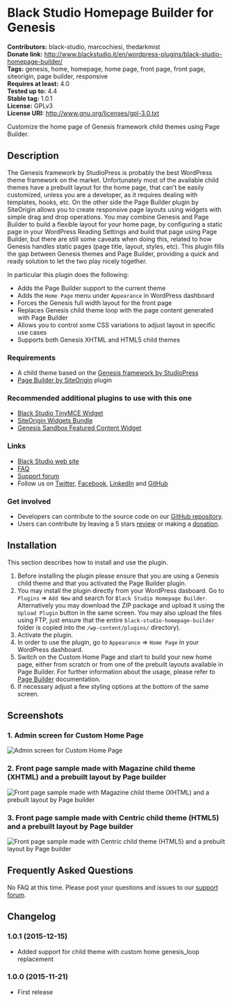 # Black Studio Homepage Builder for Genesis #
**Contributors:** black-studio, marcochiesi, thedarkmist  
**Donate link:** http://www.blackstudio.it/en/wordpress-plugins/black-studio-homepage-builder/   
**Tags:** genesis, home, homepage, home page, front page, front page, siteorigin, page builder, responsive  
**Requires at least:** 4.0  
**Tested up to:** 4.4  
**Stable tag:** 1.0.1  
**License:** GPLv3  
**License URI:** http://www.gnu.org/licenses/gpl-3.0.txt  

Customize the home page of Genesis framework child themes using Page Builder.

## Description ##

The Genesis framework by StudioPress is probably the best WordPress theme framework on the market. Unfortunately most of the available child themes have a prebuilt layout for the home page, that can't be easily customized, unless you are a developer, as it requires dealing with templates, hooks, etc.
On the other side the Page Builder plugin by SiteOrigin allows you to create responsive page layouts using widgets with simple drag and drop operations.
You may combine Genesis and Page Builder to build a flexible layout for your home page, by configuring a static page in your WordPress Reading Settings and build that page using Page Builder, but there are still some caveats when doing this, related to how Genesis handles static pages (page title, layout, styles, etc).
This plugin fills the gap between Genesis themes and Page Builder, providing a quick and ready solution to let the two play nicely together.

In particular this plugin does the following:

* Adds the Page Builder support to the current theme
* Adds the `Home Page` menu under `Appearance` in WordPress dashboard
* Forces the Genesis full width layout for the front page
* Replaces Genesis child theme loop with the page content generated with Page Builder
* Allows you to control some CSS variations to adjust layout in specific use cases
* Supports both Genesis XHTML and HTML5 child themes

### Requirements ###

* A child theme based on the [Genesis framework by StudioPress](http://www.studiopress.com/)
* [Page Builder by SiteOrigin](https://wordpress.org/plugins/siteorigin-panels/) plugin

### Recommended additional plugins to use with this one ###

* [Black Studio TinyMCE Widget](https://wordpress.org/plugins/black-studio-tinymce-widget/)
* [SiteOrigin Widgets Bundle](https://wordpress.org/plugins/so-widgets-bundle/)
* [Genesis Sandbox Featured Content Widget](https://wordpress.org/plugins/genesis-featured-content-widget/)

### Links ###

* [Black Studio web site](http://www.blackstudio.it/en/)
* [FAQ](https://wordpress.org/plugins/black-studio-homepage-builder/faq/)
* [Support forum](https://wordpress.org/support/plugin/black-studio-homepage-builder)
* Follow us on [Twitter](https://twitter.com/blackstudioita), [Facebook](https://www.facebook.com/blackstudiocomunicazione), [LinkedIn](https://www.linkedin.com/company/black-studio) and [GitHub](https://github.com/black-studio)

### Get involved ###

* Developers can contribute to the source code on our [GitHub repository](https://github.com/black-studio/black-studio-homepage-builder).
* Users can contribute by leaving a 5 stars [review](https://wordpress.org/support/view/plugin-reviews/black-studio-homepage-builder#postform) or making a [donation](http://www.blackstudio.it/en/wordpress-plugins/black-studio-homepage-builder/).

## Installation ##

This section describes how to install and use the plugin.

1. Before installing the plugin please ensure that you are using a Genesis child theme and that you activated the Page Builder plugin.
2. You may install the plugin directly from your WordPress dasboard. Go to `Plugins` => `Add New` and search for `Black Studio Homepage Builder`. Alternatively you may download the ZIP package and upload it using the `Upload Plugin` button in the same screen. You may also upload the files using FTP, just ensure that the entire `black-studio-homepage-builder` folder is copied into the `/wp-content/plugins/` directory).
3. Activate the plugin.
4. In order to use the plugin, go to `Appearance` => `Home Page` in your WordPress dashboard.
5. Switch on the Custom Home Page and start to build your new home page, either from scratch or from one of the prebuilt layouts available in Page Builder. For further information about the usage, please refer to [Page Builder](https://wordpress.org/plugins/siteorigin-panels/) documentation.
6. If necessary adjust a few styling options at the bottom of the same screen.

## Screenshots ##

### 1. Admin screen for Custom Home Page ###
![Admin screen for Custom Home Page](https://raw.githubusercontent.com/black-studio/black-studio-homepage-builder/develop/assets/screenshot-1.png)

### 2. Front page sample made with Magazine child theme (XHTML) and a prebuilt layout by Page builder ###
![Front page sample made with Magazine child theme (XHTML) and a prebuilt layout by Page builder](https://raw.githubusercontent.com/black-studio/black-studio-homepage-builder/develop/assets/screenshot-2.png)

### 3. Front page sample made with Centric child theme (HTML5) and a prebuilt layout by Page builder ###
![Front page sample made with Centric child theme (HTML5) and a prebuilt layout by Page builder](https://raw.githubusercontent.com/black-studio/black-studio-homepage-builder/develop/assets/screenshot-3.png)


## Frequently Asked Questions ##

No FAQ at this time. Please post your questions and issues to our [support forum](https://wordpress.org/support/plugin/black-studio-homepage-builder).

## Changelog ##

### 1.0.1 (2015-12-15) ###
* Added support for child theme with custom home genesis_loop replacement

### 1.0.0 (2015-11-21) ###
* First release
